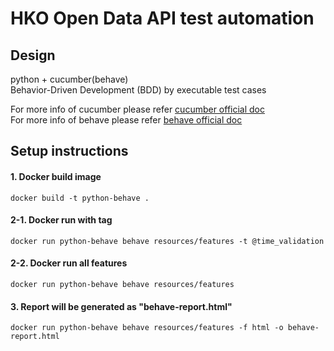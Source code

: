 # HKO Open Data API test automation
## Design
python + cucumber(behave) \
Behavior-Driven Development (BDD) by executable test cases


For more info of cucumber please refer [cucumber official doc](https://cucumber.io/) \
For more info of behave please refer [behave official doc](https://behave.readthedocs.io/en/stable/)
## Setup instructions
#### 1. Docker build image
``
 docker build -t python-behave . 
``
#### 2-1. Docker run with tag
``
docker run python-behave behave resources/features -t @time_validation
``
#### 2-2. Docker run all features
``
docker run python-behave behave resources/features
``
#### 3. Report will be generated as "behave-report.html"
``
docker run python-behave behave resources/features -f html -o behave-report.html
``



